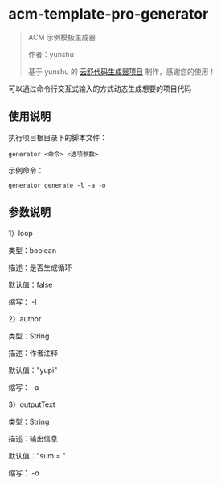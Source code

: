 # acm-template-pro-generator

> ACM 示例模板生成器
>
> 作者：yunshu
>
> 基于 yunshu 的 [云舒代码生成器项目](https://github.com) 制作，感谢您的使用！

可以通过命令行交互式输入的方式动态生成想要的项目代码

## 使用说明

执行项目根目录下的脚本文件：

```
generator <命令> <选项参数>
```

示例命令：

```
generator generate -l -a -o 
```

## 参数说明

1）loop

类型：boolean

描述：是否生成循环

默认值：false

缩写： -l


2）author

类型：String

描述：作者注释

默认值："yupi"

缩写： -a


3）outputText

类型：String

描述：输出信息

默认值："sum = "

缩写： -o


